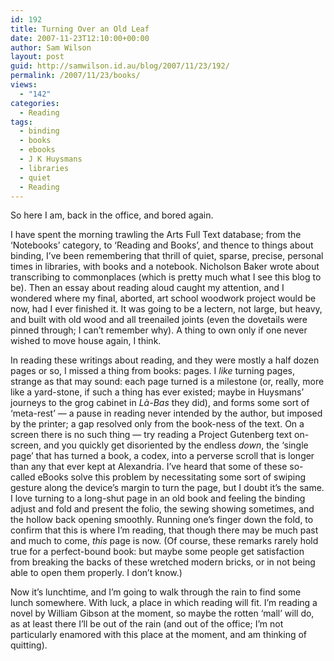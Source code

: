 ```yaml
---
id: 192
title: Turning Over an Old Leaf
date: 2007-11-23T12:10:00+00:00
author: Sam Wilson
layout: post
guid: http://samwilson.id.au/blog/2007/11/23/192/
permalink: /2007/11/23/books/
views:
  - "142"
categories:
  - Reading
tags:
  - binding
  - books
  - ebooks
  - J K Huysmans
  - libraries
  - quiet
  - Reading
---
```

So here I am, back in the office, and bored again.

I have spent the morning trawling the Arts Full Text database; from the ‘Notebooks’ category, to ‘Reading and Books’, and thence to things about binding, I’ve been remembering that thrill of quiet, sparse, precise, personal times in libraries, with books and a notebook. Nicholson Baker wrote about transcribing to commonplaces (which is pretty much what I see this blog to be). Then an essay about reading aloud caught my attention, and I wondered where my final, aborted, art school woodwork project would be now, had I ever finished it. It was going to be a lectern, not large, but heavy, and built with old wood and all treenailed joints (even the dovetails were pinned through; I can’t remember why). A thing to own only if one never wished to move house again, I think.

In reading these writings about reading, and they were mostly a half dozen pages or so, I missed a thing from books: pages. I _like_ turning pages, strange as that may sound: each page turned is a milestone (or, really, more like a yard-stone, if such a thing has ever existed; maybe in Huysmans’ journeys to the grog cabinet in _L&agrave;-Bas_ they did), and forms some sort of ‘meta-rest’ — a pause in reading never intended by the author, but imposed by the printer; a gap resolved only from the book-ness of the text. On a screen there is no such thing — try reading a Project Gutenberg text on-screen, and you quickly get disoriented by the endless _down_, the ‘single page’ that has turned a book, a codex, into a perverse scroll that is longer than any that ever kept at Alexandria. I’ve heard that some of these so-called eBooks solve this problem by necessitating some sort of swiping gesture along the device’s margin to turn the page, but I doubt it’s the same. I love turning to a long-shut page in an old book and feeling the binding adjust and fold and present the folio, the sewing showing sometimes, and the hollow back opening smoothly. Running one’s finger down the fold, to confirm that this is where I’m reading, that though there may be much past and much to come, _this_ page is now. (Of course, these remarks rarely hold true for a perfect-bound book: but maybe some people get satisfaction from breaking the backs of these wretched modern bricks, or in not being able to open them properly. I don’t know.)

Now it’s lunchtime, and I’m going to walk through the rain to find some lunch somewhere. With luck, a place in which reading will fit. I’m reading a novel by William Gibson at the moment, so maybe the rotten ‘mall’ will do, as at least there I’ll be out of the rain (and out of the office; I’m not particularly enamored with this place at the moment, and am thinking of quitting).
